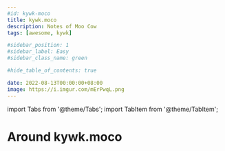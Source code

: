 ```yaml
---
#id: kywk-moco
title: kywk.moco
description: Notes of Moo Cow
tags: [awesome, kywk]

#sidebar_position: 1
#sidebar_label: Easy
#sidebar_class_name: green

#hide_table_of_contents: true

date: 2022-08-13T00:00:00+08:00
image: https://i.imgur.com/mErPwqL.png
---
```


import Tabs from '@theme/Tabs';
import TabItem from '@theme/TabItem';

Around kywk.moco
================


<!--

<Tabs>
  <TabItem value="go" label="Go" default>

``` go
```
  </TabItem>
  <TabItem value="js" label="JavaScript">

``` js
```
  </TabItem>
  <TabItem value="ts" label="TypeScript">

``` ts
```
  </TabItem>
  <TabItem value="python" label="Python">

``` python
```
  </TabItem>
</Tabs>


00 52 Projects
03 BOOTCAMP
06 TechStack
07 Security

11 Go
12 Node.js
13 TypeScript
14 Python
15 Java

21 Web
25 ReactNative
26 Flutter

41 DevOps
42 SRE
43 CLI

71 Utilities
72 Machintosh

99 Miscellaneous

-->

